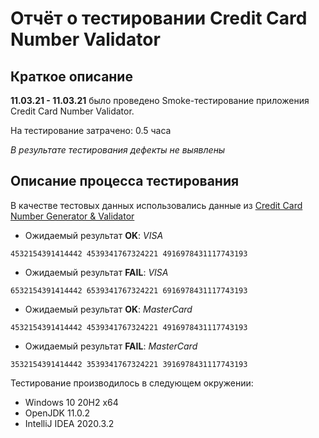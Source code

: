 # Отчёт о тестировании Credit Card Number Validator
## Краткое описание

**11.03.21 - 11.03.21** было проведено Smoke-тестирование приложения Credit Card Number Validator.

На тестирование затрачено: 0.5 часа

*В результате тестирования дефекты не выявлены*

## Описание процесса тестирования

В качестве тестовых данных использовались данные из [Credit Card Number Generator & Validator](https://www.freeformatter.com/credit-card-number-generator-validator.html#fakeNumbers)
* Ожидаемый результат **OK**: *VISA* 
  
```4532154391414442 4539341767324221 4916978431117743193```
* Ожидаемый результат **FAIL**: *VISA* 
  
```6532154391414442 6539341767324221 6916978431117743193```
* Ожидаемый результат **OK**: *MasterCard* 

```4532154391414442 4539341767324221 4916978431117743193```
  
* Ожидаемый результат **FAIL**: *MasterCard* 

```3532154391414442 3539341767324221 3916978431117743193```

Тестирование производилось в следующем окружении:
* Windows 10 20H2 x64
* OpenJDK 11.0.2
* IntelliJ IDEA 2020.3.2